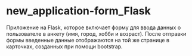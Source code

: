 # new_application-form_Flask
Приложение на Flask, которое включает форму для ввода данных о пользователе в анкету (имя, город, хобби и возраст). После отправки формы введенные данные отображаются на той же странице в карточках, созданных при помощи bootstrap.
